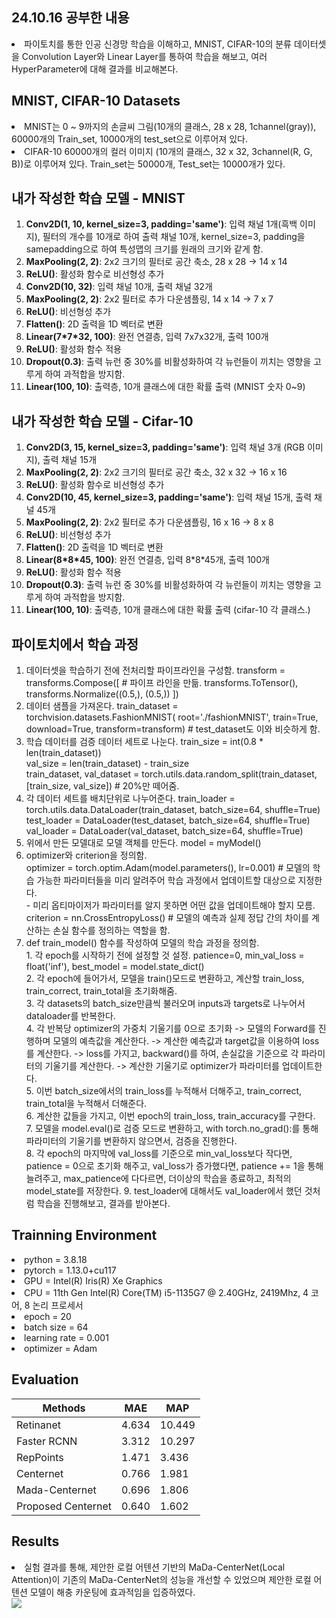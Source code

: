 ## 24.10.16 공부한 내용
<li> 파이토치를 통한 인공 신경망 학습을 이해하고, MNIST, CIFAR-10의 분류 데이터셋을 Convolution Layer와 Linear Layer를 통하여 학습을 해보고, 여러 HyperParameter에 대해 결과를 비교해본다.</li>

## MNIST, CIFAR-10 Datasets
<li> MNIST는 0 ~ 9까지의 손글씨 그림(10개의 클래스, 28 x 28, 1channel(gray)), 60000개의 Train_set, 10000개의 test_set으로 이루어져 있다.</li>
<li>CIFAR-10 60000개의 컬러 이미지 (10개의 클래스, 32 x 32, 3channel(R, G, B))로 이루어져 있다. Train_set는 50000개, Test_set는 10000개가 있다.</li>

## 내가 작성한 학습 모델 - MNIST
<ol> 
<li><strong>Conv2D(1, 10, kernel_size=3, padding='same')</strong>: 입력 채널 1개(흑백 이미지), 필터의 개수를 10개로 하여 출력 채널 10개, kernel_size=3, padding을 samepadding으로 하여 특성맵의 크기를 원래의 크기와 같게 함.</li> 
<li><strong>MaxPooling(2, 2)</strong>: 2x2 크기의 필터로 공간 축소, 28 x 28 -> 14 x 14</li> 
<li><strong>ReLU()</strong>: 활성화 함수로 비선형성 추가</li> 
<li><strong>Conv2D(10, 32)</strong>: 입력 채널 10개, 출력 채널 32개</li> 
<li><strong>MaxPooling(2, 2)</strong>: 2x2 필터로 추가 다운샘플링, 14 x 14 -> 7 x 7</li> 
<li><strong>ReLU()</strong>: 비선형성 추가</li> 
<li><strong>Flatten()</strong>: 2D 출력을 1D 벡터로 변환</li> 
<li><strong>Linear(7*7*32, 100)</strong>: 완전 연결층, 입력 7x7x32개, 출력 100개</li> 
<li><strong>ReLU()</strong>: 활성화 함수 적용</li> 
<li><strong>Dropout(0.3)</strong>: 출력 뉴런 중 30%를 비활성화하여 각 뉴런들이 끼치는 영향을 고루게 하여 과적합을 방지함.</li>
<li><strong>Linear(100, 10)</strong>: 출력층, 10개 클래스에 대한 확률 출력 (MNIST 숫자 0~9)</li> </ol>

## 내가 작성한 학습 모델 - Cifar-10
<ol> 
<li><strong>Conv2D(3, 15, kernel_size=3, padding='same')</strong>: 입력 채널 3개 (RGB 이미지), 출력 채널 15개</li> 
<li><strong>MaxPooling(2, 2)</strong>: 2x2 크기의 필터로 공간 축소, 32 x 32 -> 16 x 16</li> 
<li><strong>ReLU()</strong>: 활성화 함수로 비선형성 추가</li> 
<li><strong>Conv2D(10, 45, kernel_size=3, padding='same')</strong>: 입력 채널 15개, 출력 채널 45개</li> 
<li><strong>MaxPooling(2, 2)</strong>: 2x2 필터로 추가 다운샘플링, 16 x 16 -> 8 x 8</li> 
<li><strong>ReLU()</strong>: 비선형성 추가</li> 
<li><strong>Flatten()</strong>: 2D 출력을 1D 벡터로 변환</li> 
<li><strong>Linear(8*8*45, 100)</strong>: 완전 연결층, 입력 8*8*45개, 출력 100개</li> 
<li><strong>ReLU()</strong>: 활성화 함수 적용</li> 
<li><strong>Dropout(0.3)</strong>: 출력 뉴런 중 30%를 비활성화하여 각 뉴런들이 끼치는 영향을 고루게 하여 과적합을 방지함.</li>
<li><strong>Linear(100, 10)</strong>: 출력층, 10개 클래스에 대한 확률 출력 (cifar-10 각 클래스.)</li> </ol>

## 파이토치에서 학습 과정
<ol>
<li>데이터셋을 학습하기 전에 전처리할 파이프라인을 구성함. transform = transforms.Compose([ # 파이프 라인을 만듦.
        transforms.ToTensor(),
        transforms.Normalize((0.5,), (0.5,))
    ])</li>
<li>데이터 샘플을 가져온다. train_dataset = torchvision.datasets.FashionMNIST(
		root='./fashionMNIST',
		train=True,
		download=True,
		transform=transform) # test_dataset도 이와 비슷하게 함.</li>
<li>학습 데이터를 검증 데이터 세트로 나눈다.
	train_size = int(0.8 * len(train_dataset))<br>
	val_size = len(train_dataset) - train_size<br>
	train_dataset, val_dataset = torch.utils.data.random_split(train_dataset, [train_size, val_size]) # 20%만 떼어줌.</li>
<li>각 데이터 세트를 배치단위로 나누어준다. 
	train_loader = torch.utils.data.DataLoader(train_dataset, batch_size=64, shuffle=True) <br>
	test_loader = DataLoader(test_dataset, batch_size=64, shuffle=True) <br>
	val_loader = DataLoader(val_dataset, batch_size=64, shuffle=True)
</li>
<li>위에서 만든 모델대로 모델 객체를 만든다. model = myModel()</li>
<li>optimizer와 criterion을 정의함.<br>
optimizer = torch.optim.Adam(model.parameters(), lr=0.001) # 모델의 학습 가능한 파라미터들을 미리 알려주어 학습 과정에서 업데이트할 대상으로 지정한다.<br>
- 미리 옵티마이저가 파라미터를 알지 못하면 어떤 값을 업데이트해야 할지 모름.<br>
	criterion = nn.CrossEntropyLoss() # 모델의 예측과 실제 정답 간의 차이를 계산하는 손실 함수를 정의하는 역할을 함.
</li>
<li>def train_model() 함수를 작성하여 모델의 학습 과정을 정의함.<br>
1. 각 epoch를 시작하기 전에 설정할 것 설정. patience=0, min_val_loss = float('inf'), best_model = model.state_dict()<br>
2. 각 epoch에 들어가서, 모델을 train()모드로 변환하고, 계산할 train_loss, train_correct, train_total을 초기화해줌.<br>
3. 각 datasets의 batch_size만큼씩 불러오며 inputs과 targets로 나누어서 dataloader를 반복한다.<br>
4. 각 반복당 optimizer의 가중치 기울기를 0으로 초기화 -> 모델의 Forward를 진행하며 모델의 예측값을 계산한다. -> 계산한 예측값과 target값을 이용하여 loss를 계산한다. -> loss를 가지고, backward()를 하여, 손실값을 기준으로 각 파라미터의 기울기를 계산한다. -> 계산한 기울기로 optimizer가 파라미터를 업데이트한다.<br>
5. 이번 batch_size에서의 train_loss를 누적해서 더해주고, train_correct, train_total을 누적해서 더해준다.<br>
6. 계산한 값들을 가지고, 이번 epoch의 train_loss, train_accuracy를 구한다.<br>
7. 모델을 model.eval()로 검증 모드로 변환하고, with torch.no_grad():를 통해 파라미터의 기울기를 변환하지 않으면서, 검증을 진행한다.<br>
8. 각 epoch의 마지막에 val_loss를 기준으로 min_val_loss보다 작다면, patience = 0으로 초기화 해주고, val_loss가 증가했다면, patience += 1을 통해 늘려주고, max_patience에 다다르면, 더이상의 학습을 종료하고, 최적의 model_state를 저장한다.
9. test_loader에 대해서도 val_loader에서 했던 것처럼 학습을 진행해보고, 결과를 받아본다.
</li>
</ol>


## Trainning Environment
<li> python = 3.8.18 </li>
<li> pytorch = 1.13.0+cu117 </li>
<li> GPU = Intel(R) Iris(R) Xe Graphics </li>
<li> CPU = 11th Gen Intel(R) Core(TM) i5-1135G7 @ 2.40GHz, 2419Mhz, 4 코어, 8 논리 프로세서 </li>
<li> epoch = 20 </li>
<li> batch size = 64 </li>
<li> learning rate = 0.001 </li>
<li> optimizer = Adam </li>

## Evaluation
|      Methods           |    MAE    |   MAP    |
|      -------           |   ----    |   ----   |
|     Retinanet          |  4.634    |  10.449  |
|     Faster RCNN        |  3.312    |  10.297  |
|     RepPoints          |  1.471    |  3.436   |
|     Centernet          |  0.766    |  1.981   |
|     Mada-Centernet     |  0.696    |  1.806   |
|     Proposed Centernet |  0.640    |  1.602   |

## Results
<li> 실험 결과를 통해, 제안한 로컬 어텐션 기반의 MaDa-CenterNet(Local Attention)이 기존의 MaDa-CenterNet의 성능을 개선할 수 있었으며 제안한 로컬 어텐션 모델이 해충 카운팅에 효과적임을 입증하였다. </li>
<img src="./image/Result_image.png"/>
